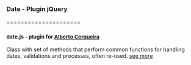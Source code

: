 ### Date - Plugin jQuery
=====================
### <sup>date.js - plugin for [Alberto Cerqueira](https://github.com/albertocerqueira "Alberto Cerqueira")</sup>

Class with set of methods that perform common functions for handling dates, validations and processes, often re-used. [see more](https://github.com/g6tech/web-plugins-js/tree/master/plugins/date/2.0.0/date.js "see more")